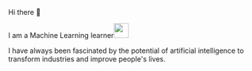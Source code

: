 Hi there 👋
<p>I am a Machine Learning learner<img src="https://media.giphy.com/media/WUlplcMpOCEmTGBtBW/giphy.gif" width="30"> 
</em></p>
I have always been fascinated by the potential of artificial intelligence to transform industries and improve people's lives.




<!--
**huyuaaaray/huyuaaaray** is a ✨ _special_ ✨ repository because its `README.md` (this file) appears on your GitHub profile.

Here are some ideas to get you started:

- 🔭 I’m currently working on ...
- 🌱 I’m currently learning ...
- 👯 I’m looking to collaborate on ...
- 🤔 I’m looking for help with ...
- 💬 Ask me about ...
- 📫 How to reach me: ...
- 😄 Pronouns: ...
- ⚡ Fun fact: ...
-->
<!--
*斜体**
*强调**
** *
———— ————
----
> quote
 >>quote 1
  >>> * 
  *
  -
  +
   - 
   + 
    * 
```
```
<span style="font-size: 24px;">这是24号字体</span>
<span style="color: red;">这是红色字体</span>
<font face="黑体">我是黑体字</font>
-->

